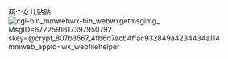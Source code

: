 两个女儿贴贴
![_cgi-bin_mmwebwx-bin_webwxgetmsgimg__ MsgID=6722591617397950792 skey=@crypt_807b3567_4fb6d7acb4ffac932849a4234434a114 mmweb_appid=wx_webfilehelper](https://github.com/shanxin-git/shanxin-git.github.io/assets/174411918/658a2108-3332-4552-abde-a2a8105d50a8)
